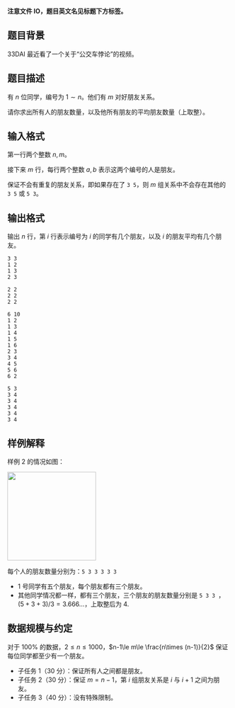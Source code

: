 **注意文件 IO，题目英文名见标题下方标签。**

## 题目背景

33DAI 最近看了一个关于“公交车悖论”的视频。

## 题目描述

有 $n$ 位同学，编号为 $1\sim n$。他们有 $m$ 对好朋友关系。

请你求出所有人的朋友数量，以及他所有朋友的平均朋友数量（上取整）。

## 输入格式

第一行两个整数 $n,m$。  

接下来 $m$ 行，每行两个整数 $a,b$ 表示这两个编号的人是朋友。

保证不会有重复的朋友关系，即如果存在了 `3 5`，则 $m$ 组关系中不会存在其他的 `3 5` 或 `5 3`。

## 输出格式

输出 $n$ 行，第 $i$ 行表示编号为 $i$ 的同学有几个朋友，以及 $i$ 的朋友平均有几个朋友。

```input1
3 3
1 2
1 3
2 3
```

```output1
2 2 
2 2
2 2
```

```input2
6 10
1 2
1 3
1 4
1 5 
1 6
2 3
3 4
4 5
5 6
6 2
```

```output2
5 3
3 4
3 4
3 4
3 4
3 4
```

## 样例解释

样例 2 的情况如图：

<img src="file://hUOO-0Fd5jh15TMRAARRi.png" width=200>

每个人的朋友数量分别为：`5 3 3 3 3 3`

- $1$ 号同学有五个朋友，每个朋友都有三个朋友。
- 其他同学情况都一样，都有三个朋友，三个朋友的朋友数量分别是 `5 3 3 `，$(5+3+3)/3=3.666\dots$，上取整后为 $4$.

## 数据规模与约定

对于 $100\%$ 的数据，$2\le n\le 1000$，$n-1\le m\le \frac{n\times (n-1)}{2}$ 保证每位同学都至少有一个朋友。

- 子任务 1（30 分）：保证所有人之间都是朋友。
- 子任务 2（30 分）：保证 $m=n-1$，第 $i$ 组朋友关系是 $i$ 与 $i+1$ 之间为朋友。
- 子任务 3（40 分）：没有特殊限制。
